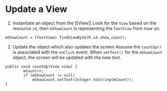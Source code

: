 # Update a View

1. Instantiate an object from the [[View]]
Look for the `View` based on the resource `id`, then `mShowCount` is representing the `TextView` from now on.
```
mShowCount = (TextView) findViewById(R.id.show_count);
```

2. Update the object which also updates the screen
Assume the `countUp()` is associated with the `onClick` event. When `setText()` for the `mShowCount` object, the screen will be updated with the new text.
```
public void countUp(View view) {
        mCount++;
        if (mShowCount != null)
            mShowCount.setText(Integer.toString(mCount));
}
```